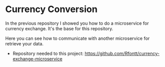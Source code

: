# Currency Conversion

In the previous repository I showed you how to do a microservice for currency exchange. It's the base for this repository.

Here you can see how to communicate with another microservice for retrieve your data.

- Repository needed to this project: https://github.com/Rfontt/currency-exchange-microservice
